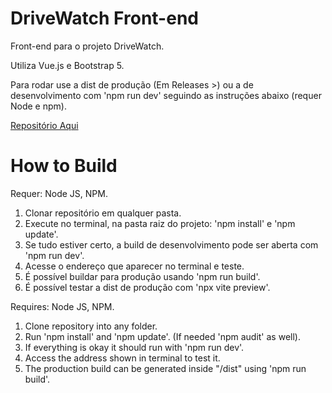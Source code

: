 # DriveWatch Front-end

Front-end para o projeto DriveWatch.

Utiliza Vue.js e Bootstrap 5.

Para rodar use a dist de produção (Em Releases >) ou a de desenvolvimento com 'npm run dev' seguindo as instruções abaixo (requer Node e npm).

<a href='https://github.com/GabrielHenB/drive_watch_frontend'>Repositório Aqui</a>

# How to Build

Requer: Node JS, NPM.

1) Clonar repositório em qualquer pasta.
2) Execute no terminal, na pasta raiz do projeto: 'npm install' e 'npm update'.
3) Se tudo estiver certo, a build de desenvolvimento pode ser aberta com 'npm run dev'.
4) Acesse o endereço que aparecer no terminal e teste.
5) É possível buildar para produção usando 'npm run build'.
6) É possível testar a dist de produção com 'npx vite preview'.


Requires: Node JS, NPM.

1) Clone repository into any folder.
2) Run 'npm install' and 'npm update'. (If needed 'npm audit' as well).
3) If everything is okay it should run with 'npm run dev'.
4) Access the address shown in terminal to test it.
5) The production build can be generated inside "/dist" using 'npm run build'.
